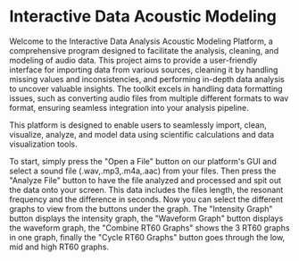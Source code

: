 # Interactive Data Acoustic Modeling

Welcome to the Interactive Data Analysis Acoustic Modeling Platform, a comprehensive program designed to facilitate the analysis, cleaning, and modeling of audio data. This project aims to provide a user-friendly interface for importing data from various sources, cleaning it by handling missing values and inconsistencies, and performing in-depth data analysis to uncover valuable insights. The toolkit excels in handling data formatting issues, such as converting audio files from multiple different formats to wav format, ensuring seamless integration into your analysis pipeline.

This platform is designed to enable users to seamlessly import, clean, visualize, analyze, and model data
using scientific calculations and data visualization tools.

To start, simply press the "Open a File" button on our platform's GUI and select a sound file (.wav,.mp3,.m4a,.aac) from your files. Then press the "Analyze File" button to have the file analyzed and processed and spit out the data onto your screen. This data includes the files length, the resonant frequency and the difference in seconds. Now you can select the different graphs to view from the buttons under the graph. The "Intensity Graph" button displays the intensity graph, the "Waveform Graph" button displays the waveform graph, the "Combine RT60 Graphs" shows the 3 RT60 graphs in one graph, finally the "Cycle RT60 Graphs" button goes through the low, mid and high RT60 graphs.
